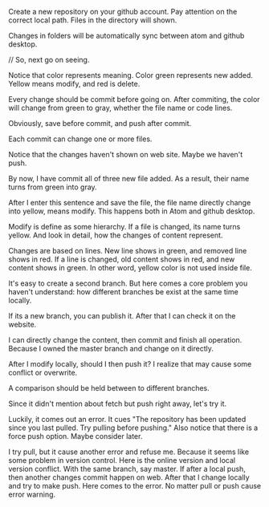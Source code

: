 Create a new repository on your github account. Pay attention on the correct local path. Files in the directory will shown.

Changes in folders will be automatically sync between atom and github desktop.

// So, next go on seeing.

Notice that color represents meaning. Color green represents new added. Yellow means modify, and red is delete.

Every change should be commit before going on. After commiting, the color will change from green to gray, whether the file name or code lines.

Obviously, save before commit, and push after commit.

Each commit can change one or more files.

Notice that the changes haven't shown on web site. Maybe we haven't push.

By now, I have commit all of three new file added. As a result, their name turns from green into gray.

After I enter this sentence and save the file, the file name directly change into yellow, means modify. This happens both in Atom and github desktop.

Modify is define as some hierarchy. If a file is changed, its name turns yellow. And look in detail, how the changes of content represent.

Changes are based on lines. New line shows in green, and removed line shows in red. If a line is changed, old content shows in red, and new content shows in green. In other word, yellow color is not used inside file.

It's easy to create a second branch. But here comes a core problem you haven't understand: how different branches be exist at the same time locally.

If its a new branch, you can publish it. After that I can check it on the website.

I can directly change the content, then commit and finish all operation. Because I owned the master branch and change on it directly.

After I modify locally, should I then push it? I realize that may cause some conflict or overwrite.

A comparison should be held between to different branches.

Since it didn't mention about fetch but push right away, let's try it.

Luckily, it comes out an error. It cues "The repository has been updated since you last pulled. Try pulling before pushing." Also notice that there is a force push option. Maybe consider later.

I try pull, but it cause another error and refuse me. Because it seems like some problem in version control. Here is the online version and local version conflict. With the same branch, say master. If after a local push, then another changes commit happen on web. After that I change locally and try to make push. Here comes to the error. No matter pull or push cause error warning.
